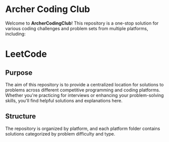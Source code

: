 # Archer Coding Club

Welcome to **ArcherCodingClub**! This repository is a one-stop solution for various coding challenges and problem sets from multiple platforms, including:

# LeetCode

## Purpose

The aim of this repository is to provide a centralized location for solutions to problems across different competitive programming and coding platforms. Whether you're practicing for interviews or enhancing your problem-solving skills, you'll find helpful solutions and explanations here.

## Structure

The repository is organized by platform, and each platform folder contains solutions categorized by problem difficulty and type.

